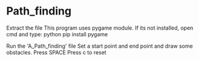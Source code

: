 # Path_finding

Extract the file 
This program uses pygame module. 
If its not installed, open cmd and type: python pip install pygame

Run the 'A_Path_finding' file
Set a start point and end point and draw some obstacles.
Press SPACE 
Press c to reset
